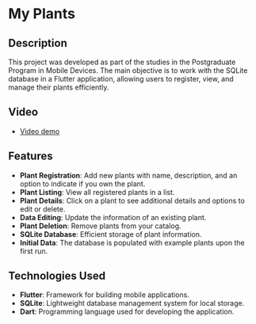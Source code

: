 # My Plants

## Description

This project was developed as part of the studies in the Postgraduate Program in Mobile Devices. The main objective is to work with the SQLite database in a Flutter application, allowing users to register, view, and manage their plants efficiently.

## Video

- [Video demo](https://youtu.be/b0SJKfFFHKc)

## Features

- **Plant Registration**: Add new plants with name, description, and an option to indicate if you own the plant.
- **Plant Listing**: View all registered plants in a list.
- **Plant Details**: Click on a plant to see additional details and options to edit or delete.
- **Data Editing**: Update the information of an existing plant.
- **Plant Deletion**: Remove plants from your catalog.
- **SQLite Database**: Efficient storage of plant information.
- **Initial Data**: The database is populated with example plants upon the first run.

## Technologies Used

- **Flutter**: Framework for building mobile applications.
- **SQLite**: Lightweight database management system for local storage.
- **Dart**: Programming language used for developing the application.
